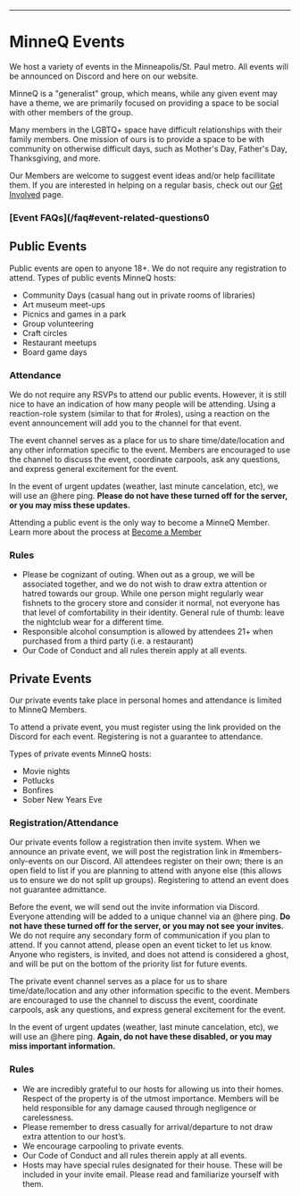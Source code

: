 ---

# MinneQ Events

We host a variety of events in the Minneapolis/St. Paul metro. All events will be announced on Discord and here on our website. 

MinneQ is a "generalist" group, which means, while any given event may have a theme, we are primarily focused on providing a space to be social with other members of the group. 

Many members in the LGBTQ+ space have difficult relationships with their family members. One mission of ours is to provide a space to be with community on otherwise difficult days, such as Mother's Day, Father's Day, Thanksgiving, and more.

Our Members are welcome to suggest event ideas and/or help facillitate them. If you are interested in helping on a regular basis, check out our [Get Involved](/get_involved) page. 

### [Event FAQs](/faq#event-related-questions0

## Public Events

Public events are open to anyone 18+. We do not require any registration to attend. Types of public events MinneQ hosts: 
* Community Days (casual hang out in private rooms of libraries)
* Art museum meet-ups
* Picnics and games in a park
* Group volunteering
* Craft circles
* Restaurant meetups
* Board game days

### Attendance

We do not require any RSVPs to attend our public events. However, it is still nice to have an indication of how many people will be attending. Using a reaction-role system (similar to that for #roles), using a reaction on the event announcement will add you to the channel for that event. 

The event channel serves as a place for us to share time/date/location and any other information specific to the event. Members are encouraged to use the channel to discuss the event, coordinate carpools, ask any questions, and express general excitement for the event. 

In the event of urgent updates (weather, last minute cancelation, etc), we will use an @here ping. **Please do not have these turned off for the server, or you may miss these updates.** 

Attending a public event is the only way to become a MinneQ Member. Learn more about the process at [Become a Member](/become_a_member)

### Rules
* Please be cognizant of outing. When out as a group, we will be associated together, and we do not wish to draw extra attention or hatred towards our group. While one person might regularly wear fishnets to the grocery store and consider it normal, not everyone has that level of comfortability in their identity. General rule of thumb: leave the nightclub wear for a different time.
* Responsible alcohol consumption is allowed by attendees 21+ when purchased from a third party (i.e. a restaurant)
* Our Code of Conduct and all rules therein apply at all events.

## Private Events

Our private events take place in personal homes and attendance is limited to MinneQ Members. 

To attend a private event, you must register using the link provided on the Discord for each event. Registering is not a guarantee to attendance. 

Types of private events MinneQ hosts: 
* Movie nights
* Potlucks
* Bonfires
* Sober New Years Eve

### Registration/Attendance

Our private events follow a registration then invite system. When we announce an private event, we will post the registration link in #members-only-events on our Discord. All attendees register on their own; there is an open field to list if you are planning to attend with anyone else (this allows us to ensure we do not split up groups). Registering to attend an event does not guarantee admittance.  

Before the event, we will send out the invite information via Discord. Everyone attending will be added to a unique channel via an @here ping. **Do not have these turned off for the server, or you may not see your invites.** We do not require any secondary form of communication if you plan to attend. If you cannot attend, please open an event ticket to let us know. Anyone who registers, is invited, and does not attend is considered a ghost, and will be put on the bottom of the priority list for future events. 

The private event channel serves as a place for us to share time/date/location and any other information specific to the event. Members are encouraged to use the channel to discuss the event, coordinate carpools, ask any questions, and express general excitement for the event. 

In the event of urgent updates (weather, last minute cancelation, etc), we will use an @here ping. **Again, do not have these disabled, or you may miss important information.** 

### Rules

* We are incredibly grateful to our hosts for allowing us into their homes. Respect of the property is of the utmost importance. Members will be held responsible for any damage caused through negligence or carelessness. 
* Please remember to dress casually for arrival/departure to not draw extra attention to our host’s. 
* We encourage carpooling to private events.
* Our Code of Conduct and all rules therein apply at all events.
* Hosts may have special rules designated for their house. These will be included in your invite email. Please read and familiarize yourself with them. 
